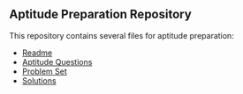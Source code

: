 ## Aptitude Preparation Repository

This repository contains several files for aptitude preparation:

- [Readme](./Readme.md)
- [Aptitude Questions](./goldman-sachs-aptitude-questions.md)
- [Problem Set](./Goldman_Sachs_Aptitude_Questions.md)
- [Solutions](./goldman-sachs-aptitude-questions-answers-with-explanation.pdf)